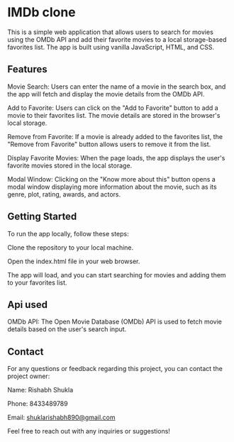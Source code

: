 # IMDb clone

This is a simple web application that allows users to search for movies using the OMDb API and add their favorite movies to a local storage-based favorites list. The app is built using vanilla JavaScript, HTML, and CSS.


## Features

Movie Search: Users can enter the name of a movie in the search box, and the app will fetch and display the movie details from the OMDb API.

Add to Favorite: Users can click on the "Add to Favorite" button to add a movie to their favorites list. The movie details are stored in the browser's local storage.

Remove from Favorite: If a movie is already added to the favorites list, the "Remove from Favorite" button allows users to remove it from the list.

Display Favorite Movies: When the page loads, the app displays the user's favorite movies stored in the local storage.

Modal Window: Clicking on the "Know more about this" button opens a modal window displaying more information about the movie, such as its genre, plot, rating, awards, and actors.


## Getting Started

To run the app locally, follow these steps:

Clone the repository to your local machine.

Open the index.html file in your web browser.

The app will load, and you can start searching for movies and adding them to your favorites list.


## Api used

OMDb API: The Open Movie Database (OMDb) API is used to fetch movie details based on the user's search input.

## Contact

For any questions or feedback regarding this project, you can contact the project owner:

Name: Rishabh Shukla

Phone: 8433489789

Email: shuklarishabh890@gmail.com

Feel free to reach out with any inquiries or suggestions!
